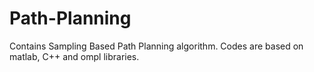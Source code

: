 # Path-Planning

Contains Sampling Based Path Planning algorithm. Codes are based on matlab, C++ and ompl libraries.
